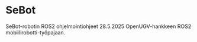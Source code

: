 # SeBot
SeBot-robotin ROS2 ohjelmointiohjeet 28.5.2025 OpenUGV-hankkeen ROS2 mobiilirobotti-työpajaan.
